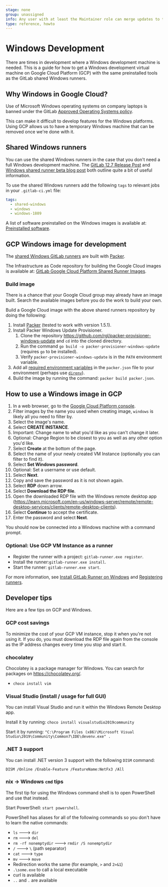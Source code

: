 ```yaml
---
stage: none
group: unassigned
info: Any user with at least the Maintainer role can merge updates to this content. For details, see https://docs.gitlab.com/ee/development/development_processes.html#development-guidelines-review.
type: reference, howto
---
```


# Windows Development

There are times in development where a Windows development machine is needed.
This is a guide for how to get a Windows development virtual machine on Google Cloud Platform
(GCP) with the same preinstalled tools as the GitLab shared Windows runners.

## Why Windows in Google Cloud?

Use of Microsoft Windows operating systems on company laptops is banned under the GitLab [Approved Operating Systems policy](https://about.gitlab.com/handbook/it/operating-systems/#windows).

This can make it difficult to develop features for the Windows platforms. Using GCP allows us to have a temporary Windows machine that can be removed once we're done with it.

## Shared Windows runners

You can use the shared Windows runners in the case that you don't need a full Windows development machine.
The [GitLab 12.7 Release Post](https://about.gitlab.com/releases/2020/01/22/gitlab-12-7-released/#windows-shared-runners-on-gitlabcom-beta)
and [Windows shared runner beta blog post](https://about.gitlab.com/blog/2020/01/21/windows-shared-runner-beta/#getting-started) both
outline quite a bit of useful information.

To use the shared Windows runners add the following `tags` to relevant jobs in your `.gitlab-ci.yml` file:

```yaml
tags:
  - shared-windows
  - windows
  - windows-1809
```

A list of software preinstalled on the Windows images is available at: [Preinstalled software](https://gitlab.com/gitlab-org/ci-cd/shared-runners/images/gcp/windows-containers/blob/main/cookbooks/preinstalled-software/README.md).

## GCP Windows image for development

The [shared Windows GitLab runners](https://about.gitlab.com/releases/2020/01/22/gitlab-12-7-released/#windows-shared-runners-on-gitlabcom-beta)
are built with [Packer](https://www.packer.io/).

The Infrastructure as Code repository for building the Google Cloud images is available at:
[GitLab Google Cloud Platform Shared Runner Images](https://gitlab.com/gitlab-org/ci-cd/shared-runners/images/gcp/windows-containers).

### Build image

There is a chance that your Google Cloud group may already have an image
built. Search the available images before you do the work to build your
own.

Build a Google Cloud image with the above shared runners repository by doing the following:

1. Install [Packer](https://www.packer.io/) (tested to work with version 1.5.1).
1. Install Packer Windows Update Provisioner.
   1. Clone the repository <https://github.com/rgl/packer-provisioner-windows-update> and `cd` into the cloned directory.
   1. Run the command `go build -o packer-provisioner-windows-update` (requires `go` to be installed).
   1. Verify `packer-provisioner-windows-update` is in the `PATH` environment variable.
1. Add all [required environment variables](https://gitlab.com/gitlab-org/ci-cd/shared-runners/images/gcp/windows-containers/-/blob/main/packer.json#L2-10)
   in the `packer.json` file to your environment (perhaps use [`direnv`](https://direnv.net/)).
1. Build the image by running the command: `packer build packer.json`.

## How to use a Windows image in GCP

1. In a web browser, go to the [Google Cloud Platform console](https://console.cloud.google.com/compute/images).
1. Filter images by the name you used when creating image, `windows` is likely all you need to filter by.
1. Select the image's name.
1. Select **CREATE INSTANCE**.
1. Important: Change name to what you'd like as you can't change it later.
1. Optional: Change Region to be closest to you as well as any other option you'd like.
1. Select **Create** at the bottom of the page.
1. Select the name of your newly created VM Instance (optionally you can filter to find it).
1. Select **Set Windows password**.
1. Optional: Set a username or use default.
1. Select **Next**.
1. Copy and save the password as it is not shown again.
1. Select **RDP** down arrow.
1. Select **Download the RDP file**.
1. Open the downloaded RDP file with the Windows remote desktop app (<https://learn.microsoft.com/en-us/windows-server/remote/remote-desktop-services/clients/remote-desktop-clients>).
1. Select **Continue** to accept the certificate.
1. Enter the password and select **Next**.

You should now be connected into a Windows machine with a command prompt.

### Optional: Use GCP VM Instance as a runner

- Register the runner with a project: `gitlab-runner.exe register`.
- Install the runner:`gitlab-runner.exe install`.
- Start the runner: `gitlab-runner.exe start`.

For more information, see [Install GitLab Runner on Windows](https://docs.gitlab.com/runner/install/windows.html)
and [Registering runners](https://docs.gitlab.com/runner/register/index.html).

## Developer tips

Here are a few tips on GCP and Windows.

### GCP cost savings

To minimize the cost of your GCP VM instance, stop it when you're not using it.
If you do, you must download the RDP file again from the console as the IP
address changes every time you stop and start it.

### chocolatey

Chocolatey is a package manager for Windows. You can search for packages on <https://chocolatey.org/>.

- `choco install vim`

### Visual Studio (install / usage for full GUI)

You can install Visual Studio and run it within the Windows Remote Desktop app.

Install it by running: `choco install visualstudio2019community`

Start it by running: `"C:\Program Files (x86)\Microsoft Visual Studio\2019\Community\Common7\IDE\devenv.exe" .`

### .NET 3 support

You can install .NET version 3 support with the following `DISM` command:

`DISM /Online /Enable-Feature /FeatureName:NetFx3 /All`

### nix -> Windows `cmd` tips

The first tip for using the Windows command shell is to open PowerShell and use that instead.

Start PowerShell: `start powershell`.

PowerShell has aliases for all of the following commands so you don't have to learn the native commands:

- `ls` ---> `dir`
- `rm` ---> `del`
- `rm -rf nonemptydir` ---> `rmdir /S nonemptydir`
- `/` ---> <code>&#92;</code> (path separator)
- `cat` ---> `type`
- `mv` ---> `move`
- Redirection works the same (for example, `>` and `2>&1`)
- `.\some.exe` to call a local executable
- curl is available
- `..` and `.` are available
